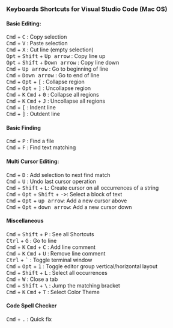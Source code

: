 ### Keyboards Shortcuts for Visual Studio Code (Mac OS)
#### Basic Editing:
<kbd>Cmd</kbd> + <kbd>C</kbd> : Copy selection  
<kbd>Cmd</kbd> + <kbd>V</kbd> : Paste selection  
<kbd>Cmd</kbd> + <kbd>X</kbd> : Cut line (empty selection)  
<kbd>Opt</kbd> + <kbd>Shift</kbd> + <kbd>Up arrow</kbd> : Copy line up  
<kbd>Opt</kbd> + <kbd>Shift</kbd> + <kbd>Down arrow</kbd> : Copy line down  
<kbd>Cmd</kbd> + <kbd>Up arrow</kbd> : Go to beginning of line  
<kbd>Cmd</kbd> + <kbd>Down arrow</kbd> : Go to end of line  
<kbd>Cmd</kbd> + <kbd>Opt</kbd> + <kbd>[</kbd> : Collapse region  
<kbd>Cmd</kbd> + <kbd>Opt</kbd> + <kbd>]</kbd> : Uncollapse region  
<kbd>Cmd</kbd> + <kbd>K</kbd> <kbd>Cmd</kbd> + <kbd>0</kbd> : Collapse all regions  
<kbd>Cmd</kbd> + <kbd>K</kbd> <kbd>Cmd</kbd> + <kbd>J</kbd> : Uncollapse all regions  
<kbd>Cmd</kbd> + <kbd>[</kbd> : Indent line  
<kbd>Cmd</kbd> + <kbd>]</kbd> : Outdent line  

#### Basic Finding
<kbd>Cmd</kbd> + <kbd>P</kbd> : Find a file  
<kbd>Cmd</kbd> + <kbd>F</kbd> : Find text matching  

#### Multi Cursor Editing:
<kbd>Cmd</kbd> + <kbd>D</kbd> : Add selection to next find match  
<kbd>Cmd</kbd> + <kbd>U</kbd> : Undo last cursor operation  
<kbd>Cmd</kbd> + <kbd>Shift</kbd> + <kbd>L</kbd>: Create cursor on all occurrences of a string  
<kbd>Cmd</kbd> + <kbd>Opt</kbd> + <kbd>Shift</kbd> + <kbd>-></kbd>: Select a block of text  
<kbd>Cmd</kbd> + <kbd>Opt</kbd> + <kbd>up arrow</kbd>: Add a new cursor above  
<kbd>Cmd</kbd> + <kbd>Opt</kbd> + <kbd>down arrow</kbd>: Add a new cursor down  

#### Miscellaneous
<kbd>Cmd</kbd> + <kbd>Shift</kbd> + <kbd> P</kbd> : See all Shortcuts  
<kbd>Ctrl</kbd> + <kbd>G</kbd> :  Go to line  
<kbd>Cmd</kbd> + <kbd>K</kbd> <kbd>Cmd</kbd> + <kbd>C</kbd> : Add line comment  
<kbd>Cmd</kbd> + <kbd>K</kbd> <kbd>Cmd</kbd> + <kbd>U</kbd> : Remove line comment  
<kbd>Ctrl</kbd> + <kbd>`</kbd> : Toggle terminal window  
<kbd>Cmd</kbd> + <kbd>Opt</kbd> + <kbd>1</kbd> : Toggle editor group vertical/horizontal layout  
<kbd>Cmd</kbd> + <kbd>Shift</kbd> + <kbd>L</kbd> : Select all occurrences  
<kbd>Cmd</kbd> + <kbd>W</kbd> : Close a tab  
<kbd>Cmd</kbd> + <kbd>Shift</kbd> + <kbd>\\</kbd> : Jump the matching bracket      
<kbd>Cmd</kbd> + <kbd>K</kbd> <kbd>Cmd</kbd> + <kbd>T</kbd> : Select Color Theme

#### Code Spell Checker
<kbd>Cmd</kbd> + <kbd>.</kbd> : Quick fix
